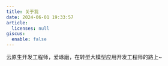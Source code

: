 ```yaml
---
title: 关于我
date: 2024-06-01 19:33:57
article:
  licenses: null
giscus:
  enable: false
---
```


云原生开发工程师，爱琢磨，在转型大模型应用开发工程师的路上~

